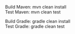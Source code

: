 Build Maven: mvn clean install  
Test Maven: mvn clean test  

Build Gradle: gradle clean install  
Test Gradle: gradle clean test  
